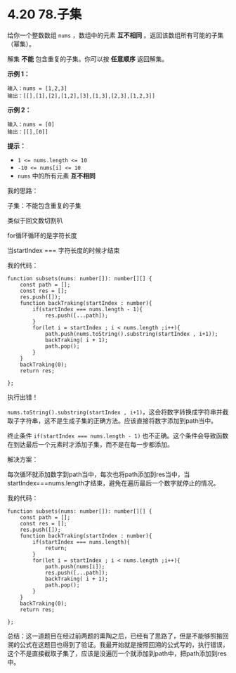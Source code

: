 ﻿

# 4.20 78.子集

给你一个整数数组 `nums` ，数组中的元素 **互不相同** 。返回该数组所有可能的子集（幂集）。

解集 **不能** 包含重复的子集。你可以按 **任意顺序** 返回解集。

 

**示例 1：**

```
输入：nums = [1,2,3]
输出：[[],[1],[2],[1,2],[3],[1,3],[2,3],[1,2,3]]
```

**示例 2：**

```
输入：nums = [0]
输出：[[],[0]]
```

 

**提示：**

- `1 <= nums.length <= 10`
- `-10 <= nums[i] <= 10`
- `nums` 中的所有元素 **互不相同**

我的思路：

子集：不能包含重复的子集

类似于回文数切割叭

for循环循环的是字符长度

当startIndex === 字符长度的时候才结束

我的代码：

```
function subsets(nums: number[]): number[][] {
    const path = [];
    const res = [];
    res.push([]);
    function backTraking(startIndex : number){
        if(startIndex === nums.length - 1){
            res.push([...path]);
        }
        for(let i = startIndex ; i < nums.length ;i++){
            path.push(nums.toString().substring(startIndex , i+1));
            backTraking( i + 1);
            path.pop();
        }
    }
    backTraking(0);
    return res;
    
}; 
```

执行出错！

 `nums.toString().substring(startIndex , i+1)`，这会将数字转换成字符串并截取子字符串，这不是生成子集的正确方法。应该直接将数字添加到path当中。

终止条件 `if(startIndex === nums.length - 1)` 也不正确。这个条件会导致函数在到达最后一个元素时才添加子集，而不是在每一步都添加。

解决方案：

每次循环就添加数字到path当中，每次也将path添加到res当中，当startIndex===nums.length才结束，避免在遍历最后一个数字就停止的情况。

我的代码：

```
function subsets(nums: number[]): number[][] {
    const path = [];
    const res = [];
    res.push([]);
    function backTraking(startIndex : number){
        if(startIndex === nums.length){
            return;
        }
        for(let i = startIndex ; i < nums.length ;i++){
            path.push(nums[i]);
            res.push([...path]);
            backTraking( i + 1);
            path.pop();
        }
    }
    backTraking(0);
    return res;
    
};
```

总结：这一道题目在经过前两题的熏陶之后，已经有了思路了，但是不能够照搬回溯的公式在这题目也得到了验证。我最开始就是按照回溯的公式写的，执行错误，这个不是直接截取子集了，应该是没遍历一个就添加到path中，把path添加到res中。
